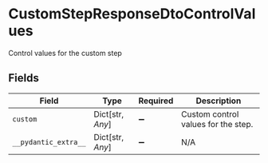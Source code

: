 # CustomStepResponseDtoControlValues

Control values for the custom step


## Fields

| Field                               | Type                                | Required                            | Description                         |
| ----------------------------------- | ----------------------------------- | ----------------------------------- | ----------------------------------- |
| `custom`                            | Dict[str, *Any*]                    | :heavy_minus_sign:                  | Custom control values for the step. |
| `__pydantic_extra__`                | Dict[str, *Any*]                    | :heavy_minus_sign:                  | N/A                                 |